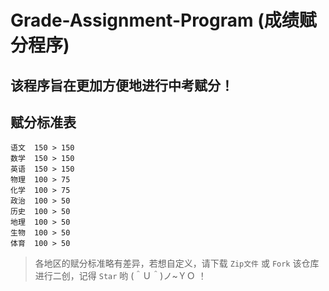 # Grade-Assignment-Program (成绩赋分程序)

## 该程序旨在更加方便地进行中考赋分！

## 赋分标准表
```
语文  150 > 150
数学  150 > 150
英语  150 > 150
物理  100 > 75
化学  100 > 75
政治  100 > 50
历史  100 > 50
地理  100 > 50
生物  100 > 50
体育  100 > 50
```

> 各地区的赋分标准略有差异，若想自定义，请下载 `Zip文件` 或 `Fork` 该仓库进行二创，记得 `Star` 哟 (＾Ｕ＾)ノ~ＹＯ ！

